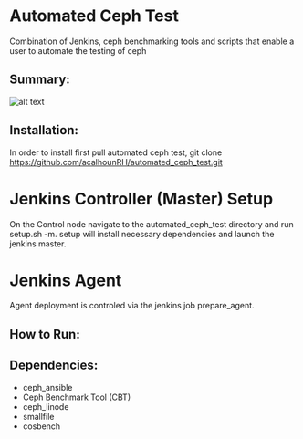 # Automated Ceph Test

Combination of Jenkins, ceph benchmarking tools and scripts that enable a user to automate the testing of ceph

## Summary:

![alt text](https://github.com/acalhounRH/automated_ceph_test/blob/master/docs/pictures/applicaton_deployment.png)

## Installation:

In order to install first pull automated ceph test, git clone https://github.com/acalhounRH/automated_ceph_test.git
# Jenkins Controller (Master) Setup
On the Control node navigate to the automated_ceph_test directory and run setup.sh -m. setup will install necessary dependencies and launch the jenkins master. 
# Jenkins Agent
Agent deployment is controled via the jenkins job prepare_agent.

## How to Run:

## Dependencies:
- ceph_ansible
- Ceph Benchmark Tool (CBT)
- ceph_linode
- smallfile
- cosbench
